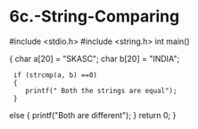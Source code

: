 # 6c.-String-Comparing
#include <stdio.h>
#include <string.h>
int main()

{
     char a[20] = "SKASC";
     char b[20] = "INDIA";

     if (strcmp(a, b) ==0)
     {
        printf(" Both the strings are equal");
     }
else
      {
         printf("Both are different");
      }
     return 0;
}
